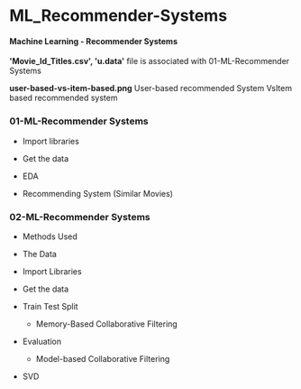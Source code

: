 # ML_Recommender-Systems

#### Machine Learning - Recommender Systems

**'Movie_Id_Titles.csv', 'u.data'**
file is associated with 01-ML-Recommender Systems

**user-based-vs-item-based.png**
User-based recommended System VsItem based recommended system 

### 01-ML-Recommender Systems
- Import libraries

- Get the data

- EDA

- Recommending System (Similar Movies)


### 02-ML-Recommender Systems
- Methods Used

- The Data

- Import Libraries

- Get the data

- Train Test Split
    
    - Memory-Based Collaborative Filtering  

- Evaluation

    - Model-based Collaborative Filtering

- SVD

 
